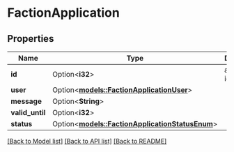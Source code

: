 # FactionApplication

## Properties

Name | Type | Description | Notes
------------ | ------------- | ------------- | -------------
**id** | Option<**i32**> | application id | [optional]
**user** | Option<[**models::FactionApplicationUser**](FactionApplication_user.md)> |  | [optional]
**message** | Option<**String**> |  | [optional]
**valid_until** | Option<**i32**> |  | [optional]
**status** | Option<[**models::FactionApplicationStatusEnum**](FactionApplicationStatusEnum.md)> |  | [optional]

[[Back to Model list]](../README.md#documentation-for-models) [[Back to API list]](../README.md#documentation-for-api-endpoints) [[Back to README]](../README.md)


